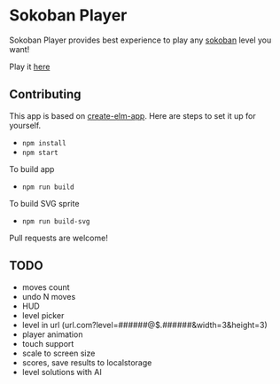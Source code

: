 # Sokoban Player

Sokoban Player provides best experience to play any [sokoban](https://en.wikipedia.org/wiki/Sokoban) level you want!

Play it [here](https://sokoban-player.netlify.com/)

## Contributing

This app is based on [create-elm-app](https://github.com/halfzebra/create-elm-app).
Here are steps to set it up for yourself.

- `npm install`
- `npm start`

To build app

- `npm run build`

To build SVG sprite

- `npm run build-svg`

Pull requests are welcome!

## TODO

- moves count
- undo N moves
- HUD
- level picker
- level in url (url.com?level=######@$.######&width=3&height=3)
- player animation
- touch support
- scale to screen size
- scores, save results to localstorage
- level solutions with AI

